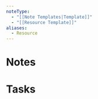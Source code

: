 ```yaml
---
noteType:
  - "[[Note Templates|Template]]"
  - "[[Resource Template]]"
aliases:
  - Resource
---
```

# Notes
# Tasks
